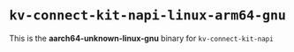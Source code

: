 # `kv-connect-kit-napi-linux-arm64-gnu`

This is the **aarch64-unknown-linux-gnu** binary for `kv-connect-kit-napi`
